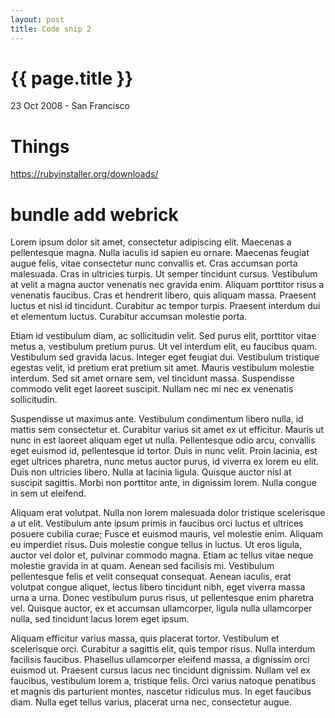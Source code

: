 ```yaml
---
layout: post
title: Code snip 2
---
```


{{ page.title }}
================

<p class="meta">23 Oct 2008 - San Francisco</p>

# Things 

https://rubyinstaller.org/downloads/

# bundle add webrick

Lorem ipsum dolor sit amet, consectetur adipiscing elit. Maecenas a pellentesque magna. Nulla iaculis id sapien eu ornare. Maecenas feugiat augue felis, vitae consectetur nunc convallis et. Cras accumsan porta malesuada. Cras in ultricies turpis. Ut semper tincidunt cursus. Vestibulum at velit a magna auctor venenatis nec gravida enim. Aliquam porttitor risus a venenatis faucibus. Cras et hendrerit libero, quis aliquam massa. Praesent luctus et nisl id tincidunt. Curabitur ac tempor turpis. Praesent interdum dui et elementum luctus. Curabitur accumsan molestie porta.

Etiam id vestibulum diam, ac sollicitudin velit. Sed purus elit, porttitor vitae metus a, vestibulum pretium purus. Ut vel interdum elit, eu faucibus quam. Vestibulum sed gravida lacus. Integer eget feugiat dui. Vestibulum tristique egestas velit, id pretium erat pretium sit amet. Mauris vestibulum molestie interdum. Sed sit amet ornare sem, vel tincidunt massa. Suspendisse commodo velit eget laoreet suscipit. Nullam nec mi nec ex venenatis sollicitudin.

Suspendisse ut maximus ante. Vestibulum condimentum libero nulla, id mattis sem consectetur et. Curabitur varius sit amet ex ut efficitur. Mauris ut nunc in est laoreet aliquam eget ut nulla. Pellentesque odio arcu, convallis eget euismod id, pellentesque id tortor. Duis in nunc velit. Proin lacinia, est eget ultrices pharetra, nunc metus auctor purus, id viverra ex lorem eu elit. Duis non ultricies libero. Nulla at lacinia ligula. Quisque auctor nisl at suscipit sagittis. Morbi non porttitor ante, in dignissim lorem. Nulla congue in sem ut eleifend.

Aliquam erat volutpat. Nulla non lorem malesuada dolor tristique scelerisque a ut elit. Vestibulum ante ipsum primis in faucibus orci luctus et ultrices posuere cubilia curae; Fusce et euismod mauris, vel molestie enim. Aliquam eu imperdiet risus. Duis molestie congue tellus in luctus. Ut eros ligula, auctor vel dolor et, pulvinar commodo magna. Etiam ac tellus vitae neque molestie gravida in at quam. Aenean sed facilisis mi. Vestibulum pellentesque felis et velit consequat consequat. Aenean iaculis, erat volutpat congue aliquet, lectus libero tincidunt nibh, eget viverra massa urna a urna. Donec vestibulum purus risus, ut pellentesque enim pharetra vel. Quisque auctor, ex et accumsan ullamcorper, ligula nulla ullamcorper nulla, sed tincidunt lacus lorem eget ipsum.

Aliquam efficitur varius massa, quis placerat tortor. Vestibulum et scelerisque orci. Curabitur a sagittis elit, quis tempor risus. Nulla interdum facilisis faucibus. Phasellus ullamcorper eleifend massa, a dignissim orci euismod ut. Praesent cursus lacus nec tincidunt dignissim. Nullam vel ex faucibus, vestibulum lorem a, tristique felis. Orci varius natoque penatibus et magnis dis parturient montes, nascetur ridiculus mus. In eget faucibus diam. Nulla eget tellus varius, placerat urna nec, consectetur augue.

